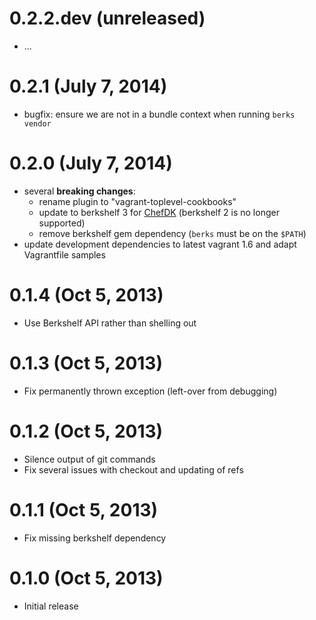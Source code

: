 
# 0.2.2.dev (unreleased)

 * ...

# 0.2.1 (July 7, 2014)

 * bugfix: ensure we are not in a bundle context when running `berks vendor`

# 0.2.0 (July 7, 2014)
   
 * several **breaking changes**:
   * rename plugin to "vagrant-toplevel-cookbooks"
   * update to berkshelf 3 for [ChefDK](http://www.getchef.com/downloads/chef-dk) (berkshelf 2 is no longer supported)
   * remove berkshelf gem dependency (`berks` must be on the `$PATH`)
 * update development dependencies to latest vagrant 1.6 and adapt Vagrantfile samples

# 0.1.4 (Oct 5, 2013)

 * Use Berkshelf API rather than shelling out

# 0.1.3 (Oct 5, 2013)

 * Fix permanently thrown exception (left-over from debugging)

# 0.1.2 (Oct 5, 2013)

 * Silence output of git commands
 * Fix several issues with checkout and updating of refs

# 0.1.1 (Oct 5, 2013)

 * Fix missing berkshelf dependency

# 0.1.0 (Oct 5, 2013)

 * Initial release
